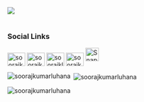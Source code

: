 
<img src="https://i2.wp.com/allhtaccess.info/wp-content/uploads/2018/03/programming.gif?fit=1281%2C716&ssl=1.gif"/><br><br>


<h3 align="left">Social Links</h3>
<p align="left"> 
<a href="https://linkedin.com/in/soorajkumarluhana" target="_blank"><img align="center" src="https://raw.githubusercontent.com/rahuldkjain/github-profile-readme-generator/master/src/images/icons/Social/linked-in-alt.svg" alt="soorajkumarluhana" height="30" width="40" /></a>
<a href="https://fb.com/soorajkumarluhana" target="_blank"><img align="center" src="https://raw.githubusercontent.com/rahuldkjain/github-profile-readme-generator/master/src/images/icons/Social/facebook.svg" alt="soorajkumarluhana" height="30" width="40" /></a>
<a href="https://twitter.com/soorajkluhana" target="_blank"><img align="center" src="https://raw.githubusercontent.com/rahuldkjain/github-profile-readme-generator/master/src/images/icons/Social/twitter.svg" alt="soorajkluhana" height="30" width="40" /></a>
<a href="https://instagram.com/soorajkumarluhana" target="_blank"><img align="center" src="https://raw.githubusercontent.com/rahuldkjain/github-profile-readme-generator/master/src/images/icons/Social/instagram.svg" alt="soorajkumarluhana" height="30" width="40" /></a>
<a href = "https://www.snapchat.com/add/soorajkumarl"><img src="https://play-lh.googleusercontent.com/KxeSAjPTKliCErbivNiXrd6cTwfbqUJcbSRPe_IBVK_YmwckfMRS1VIHz-5cgT09yMo" alt="SnapChat image" width="30" height="30"></a>
</p>

 
<p><img align="left" src="https://github-readme-stats.vercel.app/api/top-langs?username=soorajkumarluhana&show_icons=true&locale=en&layout=compact" alt="soorajkumarluhana" /></p> 

<p>&nbsp;<img align="center" src="https://github-readme-stats.vercel.app/api?username=soorajkumarluhana&show_icons=true&locale=en" alt="soorajkumarluhana" /></p>


<p><img align="center" src="https://github-readme-streak-stats.herokuapp.com/?user=soorajkumarluhana&" alt="soorajkumarluhana" /></p>
